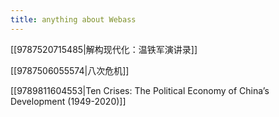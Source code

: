 ```yaml
---
title: anything about Webass
---
```



[[9787520715485|解构现代化：温铁军演讲录]]


[[9787506055574|八次危机]]


[[9789811604553|Ten Crises: The Political Economy of China’s Development (1949-2020)]]
